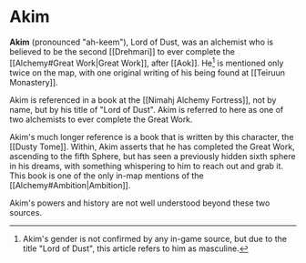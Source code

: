 # Akim

**Akim** (pronounced "ah-keem"), Lord of Dust, was an alchemist who is believed to be the second [[Drehmari]] to ever complete the [[Alchemy#Great Work|Great Work]], after [[Aok]]. He[^1] is mentioned only twice on the map, with one original writing of his being found at [[Teiruun Monastery]].

Akim is referenced in a book at the [[Nimahj Alchemy Fortress]], not by name, but by his title of "Lord of Dust". Akim is referred to here as one of two alchemists to ever complete the Great Work.

Akim's much longer reference is a book that is written by this character, the [[Dusty Tome]]. Within, Akim asserts that he has completed the Great Work, ascending to the fifth Sphere, but has seen a previously hidden sixth sphere in his dreams, with something whispering to him to reach out and grab it. This book is one of the only in-map mentions of the [[Alchemy#Ambition|Ambition]].

Akim's powers and history are not well understood beyond these two sources.

[^1]: Akim's gender is not confirmed by any in-game source, but due to the title "Lord of Dust", this article refers to him as masculine.